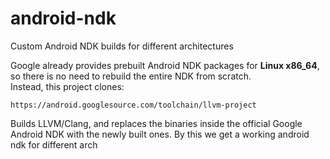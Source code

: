 # android-ndk
Custom Android NDK builds for different architectures

Google already provides prebuilt Android NDK packages for **Linux x86_64**, so there is no need to rebuild the entire NDK from scratch.  
Instead, this project clones:
```
https://android.googlesource.com/toolchain/llvm-project
```
Builds LLVM/Clang, and replaces the binaries inside the official Google Android NDK with the newly built ones.
By this we get a working android ndk for different arch 
